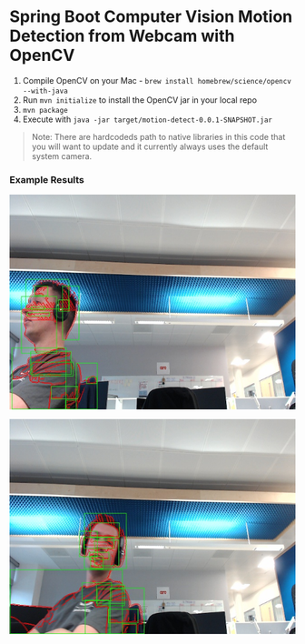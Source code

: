 # Spring Boot Computer Vision Motion Detection from Webcam with OpenCV

1. Compile OpenCV on your Mac - `brew install homebrew/science/opencv --with-java`
2. Run `mvn initialize` to install the OpenCV jar in your local repo
3. `mvn package`
4. Execute with `java -jar target/motion-detect-0.0.1-SNAPSHOT.jar`

> Note: There are hardcodeds path to native libraries in this code that you 
> will want to update and it currently always uses the default system camera.

### Example Results

![Motion Detection Result 1](src/main/resources/docs/result2062.jpg)

![Motion Detection Result 2](src/main/resources/docs/result2069.jpg)
